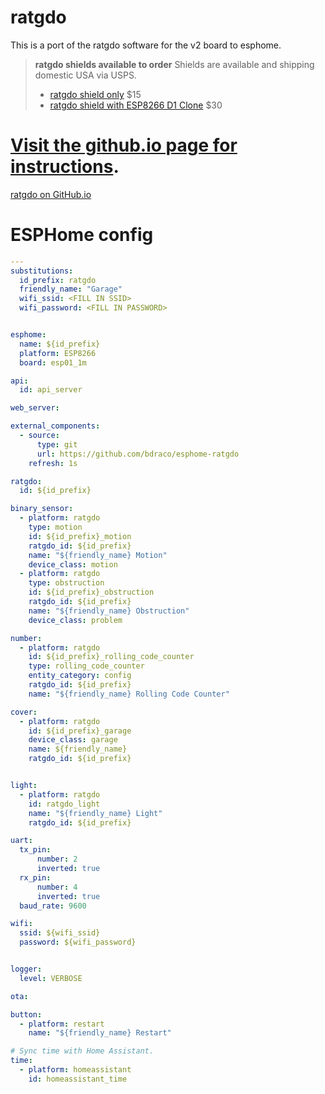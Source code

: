 
# ratgdo

This is a port of the ratgdo software for the v2 board to esphome.

> **ratgdo shields available to order**
> Shields are available and shipping domestic USA via USPS.
>
> * [ratgdo shield only](https://square.link/u/xNP2Orez) $15
> * [ratgdo shield with ESP8266 D1 Clone](https://square.link/u/JaMwtjLL) $30

# [Visit the github.io page for instructions](https://paulwieland.github.io/ratgdo/).
[ratgdo on GitHub.io](https://paulwieland.github.io/ratgdo/)

# ESPHome config

```yaml
---
substitutions:
  id_prefix: ratgdo
  friendly_name: "Garage"
  wifi_ssid: <FILL IN SSID>
  wifi_password: <FILL IN PASSWORD>


esphome:
  name: ${id_prefix}
  platform: ESP8266
  board: esp01_1m

api:
  id: api_server

web_server:

external_components:
  - source:
      type: git
      url: https://github.com/bdraco/esphome-ratgdo
    refresh: 1s

ratgdo:
  id: ${id_prefix}

binary_sensor:
  - platform: ratgdo
    type: motion
    id: ${id_prefix}_motion
    ratgdo_id: ${id_prefix}
    name: "${friendly_name} Motion"
    device_class: motion
  - platform: ratgdo
    type: obstruction
    id: ${id_prefix}_obstruction
    ratgdo_id: ${id_prefix}
    name: "${friendly_name} Obstruction"
    device_class: problem

number:
  - platform: ratgdo
    id: ${id_prefix}_rolling_code_counter
    type: rolling_code_counter
    entity_category: config
    ratgdo_id: ${id_prefix}
    name: "${friendly_name} Rolling Code Counter"

cover:
  - platform: ratgdo
    id: ${id_prefix}_garage
    device_class: garage
    name: ${friendly_name}
    ratgdo_id: ${id_prefix}


light:
  - platform: ratgdo
    id: ratgdo_light
    name: "${friendly_name} Light"
    ratgdo_id: ${id_prefix}

uart:
  tx_pin: 
      number: 2
      inverted: true
  rx_pin:
      number: 4
      inverted: true
  baud_rate: 9600

wifi:
  ssid: ${wifi_ssid}
  password: ${wifi_password}


logger:
  level: VERBOSE

ota:

button:
  - platform: restart
    name: "${friendly_name} Restart"

# Sync time with Home Assistant.
time:
  - platform: homeassistant
    id: homeassistant_time


```
